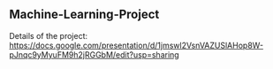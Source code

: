 ## Machine-Learning-Project
Details of the project: https://docs.google.com/presentation/d/1jmswl2VsnVAZUSlAHop8W-pJnqc9yMyuFM9h2jRGGbM/edit?usp=sharing
